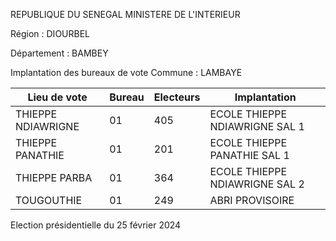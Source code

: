 REPUBLIQUE DU SENEGAL MINISTERE DE L'INTERIEUR

Région : DIOURBEL

Département : BAMBEY

Implantation des bureaux de vote Commune : LAMBAYE

| Lieu de vote | Bureau | Electeurs | Implantation |
| - | - | - | - |
| THIEPPE NDIAWRIGNE | 01 | 405 | ECOLE THIEPPE NDIAWRIGNE SAL 1 |
| THIEPPE PANATHIE | 01 | 201 | ECOLE THIEPPE PANATHIE SAL 1 |
| THIEPPE PARBA | 01 | 364 | ECOLE THIEPPE NDIAWRIGNE SAL 2 |
| TOUGOUTHIE | 01 | 249 | ABRI PROVISOIRE |

<!-- PageNumber="9/17" -->

Election présidentielle du 25 février 2024
